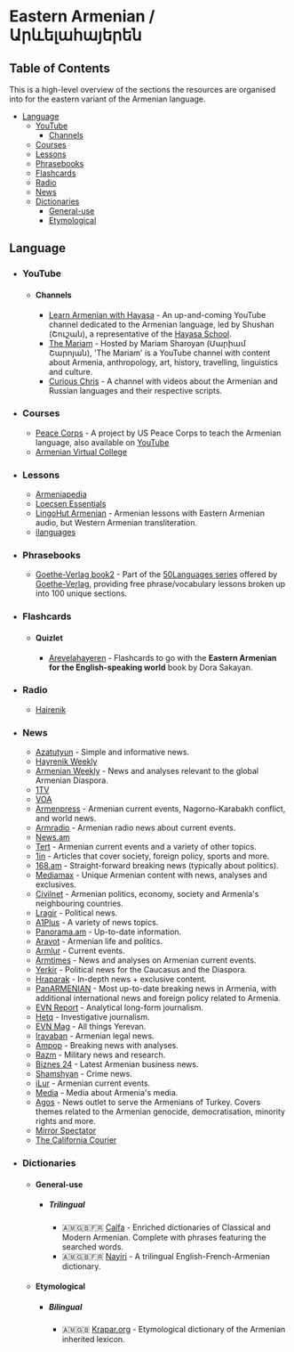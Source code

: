 # Eastern Armenian / Արևելահայերեն

## Table of Contents

This is a high-level overview of the sections the resources are organised into
for the eastern variant of the Armenian language.

- [Language](#language)
  - [YouTube](#youtube)
    - [Channels](#channels)
  - [Courses](#courses)
  - [Lessons](#lessons)
  - [Phrasebooks](#phrasebooks)
  - [Flashcards](#flashcards)
  - [Radio](#radio)
  - [News](#news)
  - [Dictionaries](#dictionaries)
    - [General-use](#general-use)
    - [Etymological](#etymological)

## Language

- ### YouTube

  - #### Channels

    - [Learn Armenian with Hayasa](https://www.youtube.com/channel/UCrQdNlXinSGtn-ME0gN8RJw) -
      An up-and-coming YouTube channel dedicated to the Armenian language, led
      by Shushan (Շուշան), a representative of the
      [Hayasa School](http://hayasaschool.com).
    - [The Mariam](https://www.youtube.com/channel/UCuUbffk3dks2Gi_TivgMMEA) -
      Hosted by Mariam Sharoyan (Մարիամ Շարոյան), 'The Mariam' is a YouTube
      channel with content about Armenia, anthropology, art, history,
      travelling, linguistics and culture.
    - [Curious Chris](https://www.youtube.com/c/CuriousChrischannel) - A channel
      with videos about the Armenian and Russian languages and their respective
      scripts.

- ### Courses

  - [Peace Corps](https://www.livelingua.com/project/peace-corps/armenian) - A
    project by US Peace Corps to teach the Armenian language, also available on
    [YouTube](https://www.youtube.com/playlist?list=PLTdOEWx7hBZzs5oyiByEqmS66UIbWiyjg)
  - [Armenian Virtual College](https://www.avc-agbu.org/departments/armenian-language/15)

- ### Lessons

  - [Armeniapedia](https://www.armeniapedia.org/index.php?title=Armenian_Lessons)
  - [Loecsen Essentials](https://www.loecsen.com/en/learn-armenian)
  - [LingoHut Armenian](https://www.lingohut.com/en/l76/learn-armenian) -
    Armenian lessons with Eastern Armenian audio, but Western Armenian
    transliteration.
  - [ilanguages](https://ilanguages.org/armenian.php)

- ### Phrasebooks

  - [Goethe-Verlag book2](https://www.goethe-verlag.com/book2/EN/ENHY/ENHY002.HTM) -
    Part of the [50Languages series](https://www.goethe-verlag.com/book2/)
    offered by [Goethe-Verlag](https://www.goethe-verlag.com/), providing free
    phrase/vocabulary lessons broken up into 100 unique sections.

- ### Flashcards

  - #### Quizlet

    - [Arevelahayeren](https://quizlet.com/LightboxZC/folders/armenian/sets) -
      Flashcards to go with the **Eastern Armenian for the English-speaking
      world** book by Dora Sakayan.

- ### Radio

  - [Hairenik](https://hairenik.com/radio/)

- ### News

  - [Azatutyun](https://www.azatutyun.am/) - Simple and informative news.
  - [Hayrenik Weekly](https://hairenikweekly.com/)
  - [Armenian Weekly](https://armenianweekly.com) - News and analyses relevant
    to the global Armenian Diaspora.
  - [1TV](https://www.1tv.am/hy)
  - [VOA](https://www.amerikayidzayn.com/)
  - [Armenpress](https://armenpress.am/arm/) - Armenian current events,
    Nagorno-Karabakh conflict, and world news.
  - [Armradio](https://hy.armradio.am/) - Armenian radio news about current
    events.
  - [News.am](https://news.am/arm/)
  - [Tert](https://www.tert.am/am/) - Armenian current events and a variety of
    other topics.
  - [1in](https://www.1in.am/) - Articles that cover society, foreign policy,
    sports and more.
  - [168.am](https://168.am/) - Straight-forward breaking news (typically about
    politics).
  - [Mediamax](https://mediamax.am/am/) - Unique Armenian content with news,
    analyses and exclusives.
  - [Civilnet](https://www.civilnet.am/) - Armenian politics, economy, society
    and Armenia's neighbouring countries.
  - [Lragir](https://www.lragir.am/) - Political news.
  - [A1Plus](https://a1plus.am/hy) - A variety of news topics.
  - [Panorama.am](https://www.panorama.am/am/) - Up-to-date information.
  - [Aravot](https://www.aravot.am/) - Armenian life and politics.
  - [Armlur](https://armlur.am/) - Current events.
  - [Armtimes](https://armtimes.com/hy) - News and analyses on Armenian current
    events.
  - [Yerkir](https://www.yerkir.am/) - Political news for the Caucasus and the
    Diaspora.
  - [Hraparak](https://hraparak.am/) - In-depth news + exclusive content.
  - [PanARMENIAN](https://panarmenian.net/) - Most up-to-date breaking news in
    Armenia, with additional international news and foreign policy related to
    Armenia.
  - [EVN Report](https://evnreport.com/arm/) - Analytical long-form journalism.
  - [Hetq](https://hetq.am/hy) - Investigative journalism.
  - [EVN Mag](https://evnmag.com/) - All things Yerevan.
  - [Iravaban](https://iravaban.net/) - Armenian legal news.
  - [Ampop](https://ampop.am/) - Breaking news with analyses.
  - [Razm](https://razm.info/) - Military news and research.
  - [Biznes 24](https://b24.am/) - Latest Armenian business news.
  - [Shamshyan](https://shamshyan.com/hy/) - Crime news.
  - [iLur](https://www.ilur.am/) - Armenian current events.
  - [Media](https://media.am/) - Media about Armenia's media.
  - [Agos](https://www.agos.com.tr/am/mudki-ech) - News outlet to serve the
    Armenians of Turkey. Covers themes related to the Armenian genocide,
    democratisation, minority rights and more.
  - [Mirror Spectator](https://mirrorspectator.com/)
  - [The California Courier](https://www.thecaliforniacourier.com/)

- ### Dictionaries

  - #### General-use

    - ##### Trilingual

      - 🇦🇲🇬🇧🇫🇷 [Calfa](https://dictionary.calfa.fr/) - Enriched dictionaries of
        Classical and Modern Armenian. Complete with phrases featuring the
        searched words.
      - 🇦🇲🇬🇧🇫🇷 [Nayiri](http://nayiri.com/?l=en) - A trilingual
        English-French-Armenian dictionary.

  - #### Etymological

    - ##### Bilingual

      - 🇦🇲🇬🇧
        [Krapar.org](https://krapar.org/docs/00/Etymological_Dictionary.pdf) -
        Etymological dictionary of the Armenian inherited lexicon.
